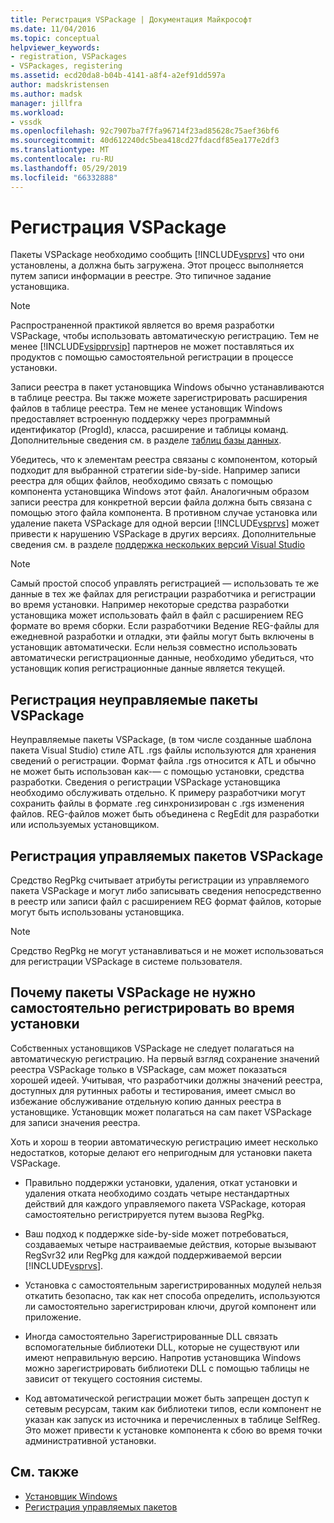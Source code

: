```yaml
---
title: Регистрация VSPackage | Документация Майкрософт
ms.date: 11/04/2016
ms.topic: conceptual
helpviewer_keywords:
- registration, VSPackages
- VSPackages, registering
ms.assetid: ecd20da8-b04b-4141-a8f4-a2ef91dd597a
author: madskristensen
ms.author: madsk
manager: jillfra
ms.workload:
- vssdk
ms.openlocfilehash: 92c7907ba7f7fa96714f23ad85628c75aef36bf6
ms.sourcegitcommit: 40d612240dc5bea418cd27fdacdf85ea177e2df3
ms.translationtype: MT
ms.contentlocale: ru-RU
ms.lasthandoff: 05/29/2019
ms.locfileid: "66332888"
---
```

# <a name="vspackage-registration"></a>Регистрация VSPackage
Пакеты VSPackage необходимо сообщить [!INCLUDE[vsprvs](../../code-quality/includes/vsprvs_md.md)] что они установлены, а должна быть загружена. Этот процесс выполняется путем записи информации в реестре. Это типичное задание установщика.

> [!NOTE]
> Распространенной практикой является во время разработки VSPackage, чтобы использовать автоматическую регистрацию. Тем не менее [!INCLUDE[vsipprvsip](../../extensibility/includes/vsipprvsip_md.md)] партнеров не может поставляться их продуктов с помощью самостоятельной регистрации в процессе установки.

 Записи реестра в пакет установщика Windows обычно устанавливаются в таблице реестра. Вы также можете зарегистрировать расширения файлов в таблице реестра. Тем не менее установщик Windows предоставляет встроенную поддержку через программный идентификатор (ProgId), класса, расширение и таблицы команд. Дополнительные сведения см. в разделе [таблиц базы данных](/windows/desktop/Msi/database-tables).

 Убедитесь, что к элементам реестра связаны с компонентом, который подходит для выбранной стратегии side-by-side. Например записи реестра для общих файлов, необходимо связать с помощью компонента установщика Windows этот файл. Аналогичным образом записи реестра для конкретной версии файла должна быть связана с помощью этого файла компонента. В противном случае установка или удаление пакета VSPackage для одной версии [!INCLUDE[vsprvs](../../code-quality/includes/vsprvs_md.md)] может привести к нарушению VSPackage в других версиях. Дополнительные сведения см. в разделе [поддержка нескольких версий Visual Studio](../../extensibility/supporting-multiple-versions-of-visual-studio.md)

> [!NOTE]
> Самый простой способ управлять регистрацией — использовать те же данные в тех же файлах для регистрации разработчика и регистрации во время установки. Например некоторые средства разработки установщика может использовать файл в файл с расширением REG формате во время сборки. Если разработчики Ведение REG-файлы для ежедневной разработки и отладки, эти файлы могут быть включены в установщик автоматически. Если нельзя совместно использовать автоматически регистрационные данные, необходимо убедиться, что установщик копия регистрационные данные является текущей.

## <a name="registering-unmanaged-vspackages"></a>Регистрация неуправляемые пакеты VSPackage
 Неуправляемые пакеты VSPackage, (в том числе созданные шаблона пакета Visual Studio) стиле ATL .rgs файлы используются для хранения сведений о регистрации. Формат файла .rgs относится к ATL и обычно не может быть использован как-— с помощью установки, средства разработки. Сведения о регистрации VSPackage установщика необходимо обслуживать отдельно. К примеру разработчики могут сохранить файлы в формате .reg синхронизирован с .rgs изменения файлов. REG-файлов может быть объединена с RegEdit для разработки или используемых установщиком.

## <a name="registering-managed-vspackages"></a>Регистрация управляемых пакетов VSPackage
 Средство RegPkg считывает атрибуты регистрации из управляемого пакета VSPackage и могут либо записывать сведения непосредственно в реестр или записи файл с расширением REG формат файлов, которые могут быть использованы установщика.

> [!NOTE]
> Средство RegPkg не могут устанавливаться и не может использоваться для регистрации VSPackage в системе пользователя.

## <a name="why-vspackages-should-not-self-register-at-install-time"></a>Почему пакеты VSPackage не нужно самостоятельно регистрировать во время установки
 Собственных установщиков VSPackage не следует полагаться на автоматическую регистрацию. На первый взгляд сохранение значений реестра VSPackage только в VSPackage, сам может показаться хорошей идеей. Учитывая, что разработчики должны значений реестра, доступных для рутинных работы и тестирования, имеет смысл во избежание обслуживание отдельную копию данных реестра в установщике. Установщик может полагаться на сам пакет VSPackage для записи значения реестра.

 Хоть и хорош в теории автоматическую регистрацию имеет несколько недостатков, которые делают его непригодным для установки пакета VSPackage.

- Правильно поддержки установки, удаления, откат установки и удаления отката необходимо создать четыре нестандартных действий для каждого управляемого пакета VSPackage, которая самостоятельно регистрируется путем вызова RegPkg.

- Ваш подход к поддержке side-by-side может потребоваться, создаваемых четыре настраиваемые действия, которые вызывают RegSvr32 или RegPkg для каждой поддерживаемой версии [!INCLUDE[vsprvs](../../code-quality/includes/vsprvs_md.md)].

- Установка с самостоятельным зарегистрированных модулей нельзя откатить безопасно, так как нет способа определить, используются ли самостоятельно зарегистрирован ключи, другой компонент или приложение.

- Иногда самостоятельно Зарегистрированные DLL связать вспомогательные библиотеки DLL, которые не существуют или имеют неправильную версию. Напротив установщика Windows можно зарегистрировать библиотеки DLL с помощью таблицы не зависит от текущего состояния системы.

- Код автоматической регистрации может быть запрещен доступ к сетевым ресурсам, таким как библиотеки типов, если компонент не указан как запуск из источника и перечисленных в таблице SelfReg. Это может привести к установке компонента к сбою во время точки административной установки.

## <a name="see-also"></a>См. также
- [Установщик Windows](/windows/desktop/Msi/windows-installer-portal)
- [Регистрация управляемых пакетов](https://msdn.microsoft.com/library/f69e0ea3-6a92-4639-8ca9-4c9c210e58a1)